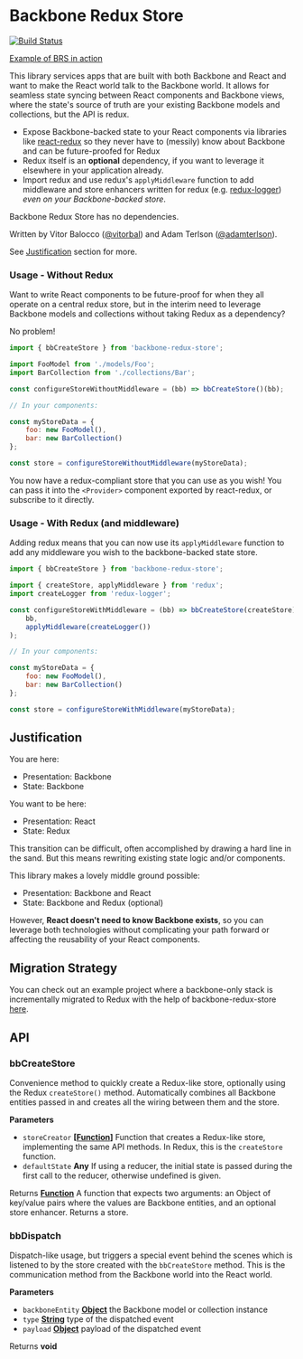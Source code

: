 # Backbone Redux Store

[![Build Status](https://travis-ci.org/adamterlson/backbone-redux-store.svg?branch=master)](https://travis-ci.org/adamterlson/backbone-redux-store)

[Example of BRS in action](https://github.com/vitorbal/backbone-redux-store-example)

This library services apps that are built with both Backbone and React and want to make the React world talk to the Backbone world. It allows for seamless state syncing between React components and Backbone views, where the state's source of truth are your existing Backbone models and collections, but the API is redux.

-   Expose Backbone-backed state to your React components via libraries like [react-redux](https://github.com/reactjs/react-redux) so they never have to (messily) know about Backbone and can be future-proofed for Redux
-   Redux itself is an **optional** dependency, if you want to leverage it elsewhere in your application already.
-   Import redux and use redux's `applyMiddleware` function to add middleware and store enhancers written for redux (e.g. [redux-logger](https://github.com/evgenyrodionov/redux-logger)) _even on your Backbone-backed store_.

Backbone Redux Store has no dependencies.

Written by Vitor Balocco ([@vitorbal](https://github.com/vitorbal)) and Adam Terlson ([@adamterlson](https://github.com/adamterlson)).

See [Justification](#justification) section for more.

### Usage - Without Redux

Want to write React components to be future-proof for when they all operate on a central redux store, but in the interim need to leverage Backbone models and collections without taking Redux as a dependency?  

No problem!

```javascript
import { bbCreateStore } from 'backbone-redux-store';

import FooModel from './models/Foo';
import BarCollection from './collections/Bar';

const configureStoreWithoutMiddleware = (bb) => bbCreateStore()(bb);

// In your components:

const myStoreData = {
    foo: new FooModel(),
    bar: new BarCollection()
};

const store = configureStoreWithoutMiddleware(myStoreData);
```

You now have a redux-compliant store that you can use as you wish!  You can pass it into the `<Provider>` component exported by react-redux, or subscribe to it directly.

### Usage - With Redux (and middleware)

Adding redux means that you can now use its `applyMiddleware` function to add any middleware you wish to the backbone-backed state store.

```javascript
import { bbCreateStore } from 'backbone-redux-store';

import { createStore, applyMiddleware } from 'redux';
import createLogger from 'redux-logger';

const configureStoreWithMiddleware = (bb) => bbCreateStore(createStore)(
    bb,
    applyMiddleware(createLogger())
);

// In your components:

const myStoreData = {
    foo: new FooModel(),
    bar: new BarCollection()
};

const store = configureStoreWithMiddleware(myStoreData);
```

## Justification

You are here:

-   Presentation: Backbone
-   State: Backbone

You want to be here:

-   Presentation: React
-   State: Redux

This transition can be difficult, often accomplished by drawing a hard line in the sand. But this means rewriting existing state logic and/or components.  

This library makes a lovely middle ground possible:

-   Presentation: Backbone and React
-   State: Backbone and Redux (optional)

However, **React doesn't need to know Backbone exists**, so you can leverage both technologies without complicating your path forward or affecting the reusability of your React components.

## Migration Strategy

You can check out an example project where a backbone-only stack is incrementally migrated to Redux with the help of backbone-redux-store [here](https://github.com/vitorbal/backbone-redux-store-example).

## API

### bbCreateStore

Convenience method to quickly create a Redux-like store, optionally using the Redux `createStore()` method.
Automatically combines all Backbone entities passed in and creates all the wiring between them and the store.

**Parameters**

-   `storeCreator` **\[[Function](https://developer.mozilla.org/en-US/docs/Web/JavaScript/Reference/Statements/function)]** Function that creates a Redux-like store, implementing the same API methods.
                                       In Redux, this is the `createStore` function.
-   `defaultState` **Any** If using a reducer, the initial state is passed during the first call to the reducer,
                              otherwise undefined is given.

Returns **[Function](https://developer.mozilla.org/en-US/docs/Web/JavaScript/Reference/Statements/function)** A function that expects two arguments: an Object of key/value pairs where the values are
                      Backbone entities, and an optional store enhancer. Returns a store.

### bbDispatch

Dispatch-like usage, but triggers a special event behind the scenes which is listened to by the store created with
the `bbCreateStore` method.
This is the communication method from the Backbone world into the React world.

**Parameters**

-   `backboneEntity` **[Object](https://developer.mozilla.org/en-US/docs/Web/JavaScript/Reference/Global_Objects/Object)** the Backbone model or collection instance
-   `type` **[String](https://developer.mozilla.org/en-US/docs/Web/JavaScript/Reference/Global_Objects/String)** type of the dispatched event
-   `payload` **[Object](https://developer.mozilla.org/en-US/docs/Web/JavaScript/Reference/Global_Objects/Object)** payload of the dispatched event

Returns **void** 
